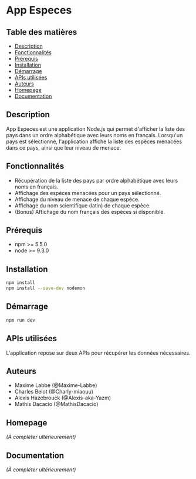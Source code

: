 # App Especes

## Table des matières
- [Description](#description)
- [Fonctionnalités](#fonctionnalités)
- [Prérequis](#prérequis)
- [Installation](#installation)
- [Démarrage](#démarrage)
- [APIs utilisées](#apis-utilisées)
- [Auteurs](#auteurs)
- [Homepage](#homepage)
- [Documentation](#documentation)

## Description
App Especes est une application Node.js qui permet d'afficher la liste des pays dans un ordre alphabétique avec leurs noms en français. Lorsqu'un pays est sélectionné, l'application affiche la liste des espèces menacées dans ce pays, ainsi que leur niveau de menace.

## Fonctionnalités
- Récupération de la liste des pays par ordre alphabétique avec leurs noms en français.
- Affichage des espèces menacées pour un pays sélectionné.
- Affichage du niveau de menace de chaque espèce.
- Affichage du nom scientifique (latin) de chaque espèce.
- (Bonus) Affichage du nom français des espèces si disponible.

## Prérequis
- npm >= 5.5.0
- node >= 9.3.0

## Installation
```sh
npm install
npm install --save-dev nodemon
```

## Démarrage
```sh
npm run dev
```

## APIs utilisées
L'application repose sur deux APIs pour récupérer les données nécessaires.

## Auteurs
- Maxime Labbe (@Maxime-Labbe)
- Charles Belot (@Charly-miaouu)
- Alexis Hazebrouck (@Alexis-aka-Yazm)
- Mathis Dacacio (@MathisDacacio)

## Homepage
*(À compléter ultérieurement)*

## Documentation
*(À compléter ultérieurement)*

